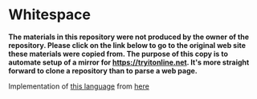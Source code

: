 # Whitespace

**The materials in this repository were not produced by the owner of the repository. Please click on the link below to go to the original web site these materials were copied from. The purpose of this copy is to automate setup of a mirror for https://tryitonline.net. It's more straight forward to clone a repository than to parse a web page.**

Implementation of [this language](https://esolangs.org/wiki/Whitespace) from [here](https://web.archive.org/web/20150427060316/http://compsoc.dur.ac.uk/whitespace/downloads/wspace-0.3.tgz)
